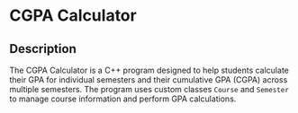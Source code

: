 # CGPA Calculator

## Description

The CGPA Calculator is a C++ program designed to help students calculate their GPA for individual semesters and their cumulative GPA (CGPA) across multiple semesters. The program uses custom classes `Course` and `Semester` to manage course information and perform GPA calculations.


